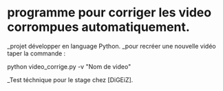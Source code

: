 # programme pour corriger les video corrompues automatiquement.

_projet développer en language Python.
_pour recréer une nouvelle vidéo taper la commande : 

python video_corrige.py -v "Nom de video"

_Test téchnique pour le stage chez [DiGEiZ].
